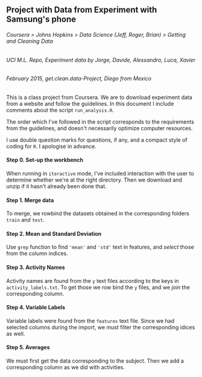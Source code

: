 ## Project with Data from Experiment with Samsung's phone
###### Coursera > Johns Hopkins > Data Science (*Jeff*, Roger, Brian) > Getting and Cleaning Data
###### UCI M.L. Repo, Experiment data by Jorge, Davide, Alessandro, Luca, Xavier
###### February 2015, get.clean.data-Project, Diego from Mexico

This is a class project from Coursera.  We are to download experiment data from a website and follow the guidelines.  In this document I include comments about the script `run_analysis.R`.  

The order which I've followed in the script corresponds to the requirements from the guidelines, and doesn't necessarily optimize computer resources. 

I use double question marks for questions, if any, and a compact style of coding for `R`.  I apologise in advance.

#### Step 0. Set-up the workbench
When running in `iteractive` mode, I've included interaction with the user to determine whether we're at the right directory.  Then we download and unzip if it hasn't already been done that. 

#### Step 1. Merge data
To merge, we rowbind the datasets obtained in the corresponding folders `train` and `test`.

#### Step 2. Mean and Standard Deviation
Use `grep` function to find `'mean'` and `'std'` text in features, and *select* those from the column indices. 

#### Step 3. Activity Names
Activity names are found from the `y` text files according to the keys in `activity_labels.txt`.  To get those we row bind the `y` files, and we *join* the corresponding column.

#### Step 4. Variable Labels
Variable labels were found from the `features` text file.  Since we had selected columns during the import, we must filter the corresponding idices as well. 

#### Step 5. Averages
We must first get the data corresponding to the subject.  Then we add a corresponding column as we did with activities.  






